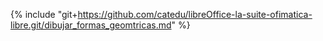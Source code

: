 {% include "git+https://github.com/catedu/libreOffice-la-suite-ofimatica-libre.git/dibujar_formas_geomtricas.md" %}
